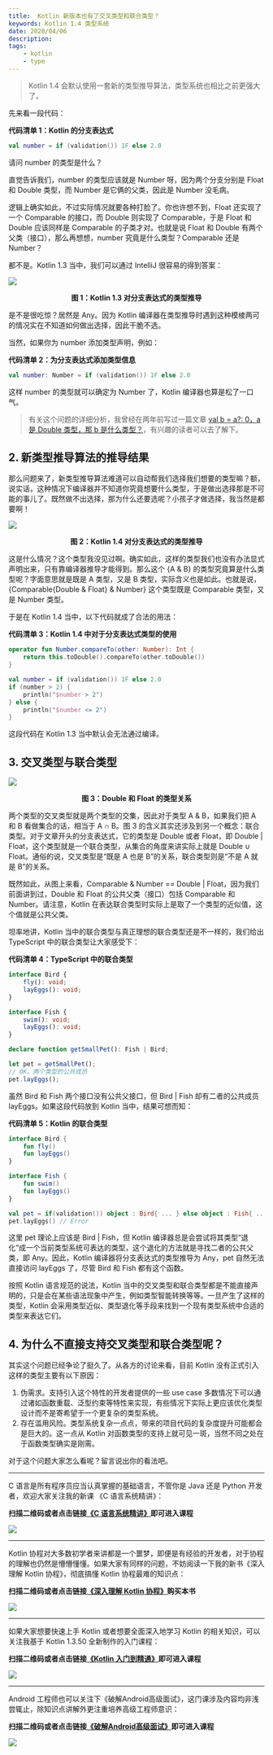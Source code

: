 ```yaml
---
title:  Kotlin 新版本也有了交叉类型和联合类型？ 
keywords: Kotlin 1.4 类型系统 
date: 2020/04/06
description: 
tags: 
    - kotlin
    - type 
---
```


> Kotlin 1.4 会默认使用一套新的类型推导算法，类型系统也相比之前更强大了。 



<!-- more -->




先来看一段代码：

**代码清单 1：Kotlin 的分支表达式**

```kotlin
val number = if (validation()) 1F else 2.0
```

请问 number 的类型是什么？

直觉告诉我们，number 的类型应该就是 Number 呀，因为两个分支分别是 Float 和 Double 类型，而 Number 是它俩的父类，因此是 Number 没毛病。

逻辑上确实如此，不过实际情况就要各种打脸了。你也许想不到，Float 还实现了一个 Comparable<Float> 的接口，而 Double 则实现了 Comparable<Double>，于是 Float 和 Double 应该同样是 Comparable 的子类才对。也就是说 Float 和 Double 有两个父类（接口），那么再想想，number 究竟是什么类型？Comparable 还是 Number？

都不是。Kotlin 1.3 当中，我们可以通过 IntelliJ 很容易的得到答案：

![](https://kotlinblog-1251218094.costj.myqcloud.com/9e300468-a645-433d-ae41-60b3eaa97f5a/media/2020-04-06-16-13-42.png)

**<center>图 1：Kotlin 1.3 对分支表达式的类型推导</center>**

是不是很吃惊？居然是 Any。因为 Kotlin 编译器在类型推导时遇到这种模棱两可的情况实在不知道如何做出选择，因此干脆不选。

当然，如果你为 number 添加类型声明，例如：

**代码清单 2：为分支表达式添加类型信息**

```kotlin
val number: Number = if (validation()) 1F else 2.0
```

这样 number 的类型就可以确定为 Number 了，Kotlin 编译器也算是松了一口气。

> 有关这个问题的详细分析，我曾经在两年前写过一篇文章 [val b = a?: 0，a 是 Double 类型，那 b 是什么类型？](https://mp.weixin.qq.com/s?__biz=MzIzMTYzOTYzNA==&mid=2247484051&idx=1&sn=4676580d88e9751df9a5ae192fd8d0da&chksm=e8a05daedfd7d4b8d7b7cc9201f287ba3f3206ddba246266c450c02d821959b99344e4cbf42c&token=482430266&lang=zh_CN#rd)，有兴趣的读者可以去了解下。

## 2. 新类型推导算法的推导结果

那么问题来了，新类型推导算法难道可以自动帮我们选择我们想要的类型嘛？额，说实话，这种情况下编译器并不知道你究竟想要什么类型，于是做出选择那是不可能的事儿了。既然做不出选择，那为什么还要选呢？小孩子才做选择，我当然是都要啊！


![](https://kotlinblog-1251218094.costj.myqcloud.com/9e300468-a645-433d-ae41-60b3eaa97f5a/media/2020-04-06-16-26-20.png)

**<center>图 2：Kotlin 1.4 对分支表达式的类型推导</center>**

这是什么情况？这个类型我没见过啊。确实如此，这样的类型我们也没有办法显式声明出来，只有靠编译器推导才能得到。那么这个 {A & B} 的类型究竟算是什么类型呢？字面意思就是既是 A 类型，又是 B 类型，实际含义也是如此。也就是说，{Comparable{Double & Float} & Number} 这个类型既是 Comparable 类型，又是 Number 类型。

于是在 Kotlin 1.4 当中，以下代码就成了合法的用法：

**代码清单 3：Kotlin 1.4 中对于分支表达式类型的使用**

```kotlin
operator fun Number.compareTo(other: Number): Int {
    return this.toDouble().compareTo(other.toDouble())
}

val number = if (validation()) 1F else 2.0
if (number > 2) {
    println("$number > 2")
} else {
    println("$number <= 2")
}
```

这段代码在 Kotlin 1.3 当中默认会无法通过编译。

## 3. 交叉类型与联合类型

![](https://kotlinblog-1251218094.costj.myqcloud.com/9e300468-a645-433d-ae41-60b3eaa97f5a/media/2020-04-06-16-49-34.png)

**<center>图 3：Double 和 Float 的类型关系</center>**

两个类型的交叉类型就是两个类型的交集，因此对于类型 A & B，如果我们把 A 和 B 看做集合的话，相当于 A ∩ B。图 3 的含义其实还涉及到另一个概念：联合类型。对于文章开头的分支表达式，它的类型是 Double 或者 Float，即 Double | Float，这个类型就是一个联合类型，从集合的角度来讲实际上就是 Double ∪ Float。通俗的说，交叉类型是“既是 A 也是 B”的关系，联合类型则是“不是 A 就是 B”的关系。

既然如此，从图上来看，Comparable & Number == Double | Float，因为我们前面讲到过，Double 和 Float 的公共父类（接口）包括 Comparable 和 Number。请注意，Kotlin 在表达联合类型时实际上是取了一个类型的近似值，这个值就是公共父类。

坦率地讲，Kotlin 当中的联合类型与真正理想的联合类型还是不一样的，我们给出 TypeScript 中的联合类型让大家感受下：

**代码清单 4：TypeScript 中的联合类型**

```typescript
interface Bird {
    fly(): void;
    layEggs(): void;
}

interface Fish {
    swim(): void;
    layEggs(): void;
}

declare function getSmallPet(): Fish | Bird;

let pet = getSmallPet();
// OK，两个类型的公共成员
pet.layEggs();
```

虽然 Bird 和 Fish 两个接口没有公共父接口，但 Bird | Fish 却有二者的公共成员 layEggs。如果这段代码放到 Kotlin 当中，结果可想而知：

**代码清单 5：Kotlin 的联合类型**

```kotlin
interface Bird {
    fun fly()
    fun layEggs()
}

interface Fish {
    fun swim()
    fun layEggs()
}

val pet = if(validation()) object : Bird{ ... } else object : Fish{ ... }
pet.layEggs() // Error
```

这里 pet 理论上应该是 Bird | Fish，但 Kotlin 编译器总是会尝试将其类型“退化”成一个当前类型系统可表达的类型，这个退化的方法就是寻找二者的公共父类，即 Any。因此，Kotlin 编译器将分支表达式的类型推导为 Any，pet 自然无法直接访问 layEggs 了，尽管 Bird 和 Fish 都有这个函数。

按照 Kotlin 语言规范的说法，Kotlin 当中的交叉类型和联合类型都是不能直接声明的，只是会在某些语法现象中产生，例如类型智能转换等等。一旦产生了这样的类型，Kotlin 会采用类型近似、类型退化等手段来找到一个现有类型系统中合适的类型来表达它们。

## 4. 为什么不直接支持交叉类型和联合类型呢？

其实这个问题已经争论了挺久了。从各方的讨论来看，目前 Kotlin 没有正式引入这样的类型主要有以下原因：

1. 伪需求。支持引入这个特性的开发者提供的一些 use case 多数情况下可以通过诸如函数重载、泛型约束等特性来实现，有些情况下实际上更应该优化类型设计而不是寄希望于一个更复杂的类型系统。
2. 存在滥用风险。类型系统复杂一点点，带来的项目代码的复杂度提升可能都会是巨大的。这一点从 Kotlin 对函数类型的支持上就可见一斑，当然不同之处在于函数类型确实是刚需。

对于这个问题大家怎么看呢？留言说出你的看法吧。

---


C 语言是所有程序员应当认真掌握的基础语言，不管你是 Java 还是 Python 开发者，欢迎大家关注我的新课 《C 语言系统精讲》：

**扫描二维码或者点击链接[《C 语言系统精讲》](https://coding.imooc.com/class/463.html)即可进入课程**

![](https://kotlinblog-1251218094.costj.myqcloud.com/9e300468-a645-433d-ae41-60b3eaa97f5a/media/program_in_c.png)


--- 

Kotlin 协程对大多数初学者来讲都是一个噩梦，即便是有经验的开发者，对于协程的理解也仍然是懵懵懂懂。如果大家有同样的问题，不妨阅读一下我的新书《深入理解 Kotlin 协程》，彻底搞懂 Kotlin 协程最难的知识点：

**扫描二维码或者点击链接[《深入理解 Kotlin 协程》](https://item.jd.com/12898592.html)购买本书**

![](https://kotlinblog-1251218094.costj.myqcloud.com/9e300468-a645-433d-ae41-60b3eaa97f5a/media/understanding_kotlin_coroutines.png)

---

如果大家想要快速上手 Kotlin 或者想要全面深入地学习 Kotlin 的相关知识，可以关注我基于 Kotlin 1.3.50 全新制作的入门课程：

**扫描二维码或者点击链接[《Kotlin 入门到精通》](https://coding.imooc.com/class/398.html)即可进入课程**

![](https://kotlinblog-1251218094.costj.myqcloud.com/40b0da7d-0147-44b3-9d08-5755dbf33b0b/media/exported_qrcode_image_256.png)

---

Android 工程师也可以关注下《破解Android高级面试》，这门课涉及内容均非浅尝辄止，除知识点讲解外更注重培养高级工程师意识：

**扫描二维码或者点击链接[《破解Android高级面试》](https://s.imooc.com/SBS30PR)即可进入课程**

![](https://kotlinblog-1251218094.costj.myqcloud.com/9ab6e571-684b-4108-9600-a9e3981e7aca/media/15520936284634.jpg)

